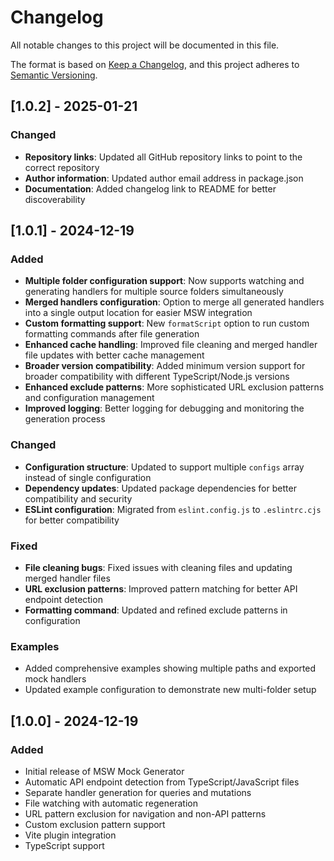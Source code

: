 # Changelog

All notable changes to this project will be documented in this file.

The format is based on [Keep a Changelog](https://keepachangelog.com/en/1.0.0/),
and this project adheres to [Semantic Versioning](https://semver.org/spec/v2.0.0.html).

## [1.0.2] - 2025-01-21

### Changed

- **Repository links**: Updated all GitHub repository links to point to the correct repository
- **Author information**: Updated author email address in package.json
- **Documentation**: Added changelog link to README for better discoverability

## [1.0.1] - 2024-12-19

### Added

- **Multiple folder configuration support**: Now supports watching and generating handlers for multiple source folders simultaneously
- **Merged handlers configuration**: Option to merge all generated handlers into a single output location for easier MSW integration
- **Custom formatting support**: New `formatScript` option to run custom formatting commands after file generation
- **Enhanced cache handling**: Improved file cleaning and merged handler file updates with better cache management
- **Broader version compatibility**: Added minimum version support for broader compatibility with different TypeScript/Node.js versions
- **Enhanced exclude patterns**: More sophisticated URL exclusion patterns and configuration management
- **Improved logging**: Better logging for debugging and monitoring the generation process

### Changed

- **Configuration structure**: Updated to support multiple `configs` array instead of single configuration
- **Dependency updates**: Updated package dependencies for better compatibility and security
- **ESLint configuration**: Migrated from `eslint.config.js` to `.eslintrc.cjs` for better compatibility

### Fixed

- **File cleaning bugs**: Fixed issues with cleaning files and updating merged handler files
- **URL exclusion patterns**: Improved pattern matching for better API endpoint detection
- **Formatting command**: Updated and refined exclude patterns in configuration

### Examples

- Added comprehensive examples showing multiple paths and exported mock handlers
- Updated example configuration to demonstrate new multi-folder setup

## [1.0.0] - 2024-12-19

### Added

- Initial release of MSW Mock Generator
- Automatic API endpoint detection from TypeScript/JavaScript files
- Separate handler generation for queries and mutations
- File watching with automatic regeneration
- URL pattern exclusion for navigation and non-API patterns
- Custom exclusion pattern support
- Vite plugin integration
- TypeScript support
